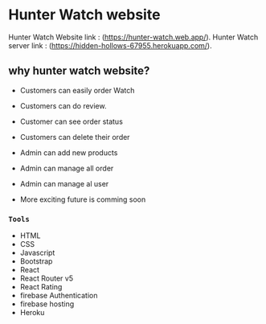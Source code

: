 # Hunter Watch website

Hunter Watch Website link :  (https://hunter-watch.web.app/).
Hunter Watch server link :  (https://hidden-hollows-67955.herokuapp.com/).

## why hunter watch website?

* Customers can easily order Watch

* Customers can do review.
* Customer can see order status
* Customers can delete their order

* Admin can add new products

* Admin can manage all order

* Admin can manage al user

* More exciting future is comming soon
### `Tools`

* HTML
* CSS
* Javascript
* Bootstrap
* React
* React Router v5
* React Rating
* firebase Authentication
* firebase hosting
* Heroku